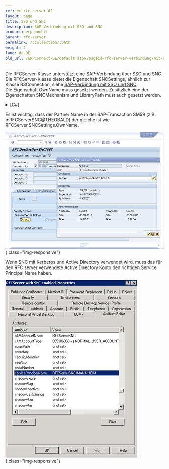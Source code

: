 ```yaml
---
ref: ec-rfc-server-02
layout: page
title: SSO und SNC
description: SAP-Verbindung mit SSO und SNC
product: erpconnect
parent: rfc-server
permalink: /:collection/:path
weight: 2
lang: de_DE
old_url: /ERPConnect-DE/default.aspx?pageid=rfc-server-verbindung-mit-sso-und-snc
---
```


Die RFCServer-Klasse unterstützt eine SAP-Verbindung über SSO und SNC.<br>
Die RFCServer-Klasse bietet die Eigenschaft SNCSettings, ähnlich zur Klasse R3Connection, siehe [SAP-Verbindung mit SSO und SNC]().<br>
Die Eigenschaft OwnName muss gesetzt werden. Zusätzlich eine der Eigenschaften SNCMechanism und LibraryPath must auch gesetzt werden. 

<details>
<summary>[C#]</summary>
{% highlight csharp %}
RFCServer rfcServer = new RFCServer();
rfcServer.GatewayHost = "reutlingen";
rfcServer.GatewayService = "sapgw00";
rfcServer.ProgramID = "SNCTEST";
rfcServer.SNCSettings.Enabled = true;
rfcServer.SNCSettings.Mechanism = SNCMechanism.Kerberos5;
rfcServer.SNCSettings.OwnName = "p:RFCServerSNC@THEOBALD";
 
rfcServer.Protocol = ClientProtocol.RFC;
rfcServer.CanReceiveIdocs = true;
rfcServer.IsUnicode = true;
{% endhighlight %}
</details>

Es ist wichtig, dass der Partner Name in der SAP-Transaction SM59 (z.B. p:RFCServerSNC@THEOBALD) der gleiche ist wie RFCServer.SNCSettings.OwnName. 

![RFCServer-Destination](/img/content/RFCServer-Destination.png){:class="img-responsive"}

Wenn SNC mit Kerberos und Active Directory verwendet wird, muss das für den RFC server verwendete Active Directory Konto den richtigen Service Principal Name haben.


![RFCServer-AD](/img/content/RFCServer-AD.png){:class="img-responsive"}
